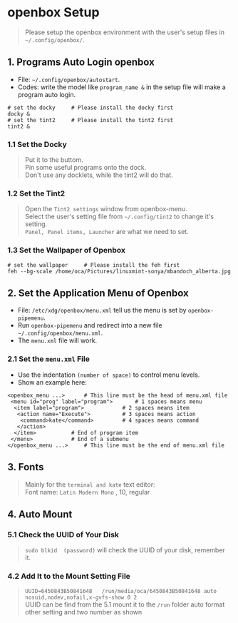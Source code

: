 # openbox Setup
> Please setup the openbox environment with the user's setup files in `~/.config/openbox/`.  

## 1. Programs Auto Login openbox
- File: `~/.config/openbox/autostart`.
- Codes: write the model like `program_name &` in the setup file will make a program auto login.

```openbox
# set the docky		# Please install the docky first
docky &
# set the tint2		# Please install the tint2 first
tint2 &
```

### 1.1 Set the Docky
> Put it to the buttom.  
> Pin some useful programs onto the dock.  
> Don't use any docklets, while the tint2 will do that.  

### 1.2 Set the Tint2
> Open the `Tint2 settings` window from openbox-menu.  
> Select the user's setting file from `~/.config/tint2` to change it's setting.  
> `Panel, Panel items, Launcher` are what we need to set.  

### 1.3 Set the Wallpaper of Openbox
```openbox
# set the wallpaper		# Please install the feh first
feh --bg-scale /home/oca/Pictures/linuxmint-sonya/mbandoch_alberta.jpg
```

## 2. Set the Application Menu of Openbox
- File: `/etc/xdg/openbox/menu.xml` tell us the menu is set by `openbox-pipemenu`.
- Run `openbox-pipemenu` and redirect into a new file `~/.config/openbox/menu.xml`.
- The `menu.xml` file will work.

### 2.1 Set the `menu.xml` File
- Use the indentation `(number of space)` to control menu levels.
- Show an example here:   

```
<openbox_menu ...>		# This line must be the head of menu.xml file
 <menu id="prog" label="program">		# 1 spaces means menu
  <item label="program">			# 2 spaces means item
   <action name="Execute">			# 3 spaces means action
    <command>kate</command>			# 4 spaces means command
   </action>
  </item>			# End of program item
 </menu>			# End of a submenu
</openbox_menu ...>		# This line must be the end of menu.xml file
```

## 3. Fonts
> Mainly for the `terminal and kate` text editor:  
> Font name: `Latin Modern Mono` , 10, regular  

## 4. Auto Mount
### 5.1 Check the UUID of Your Disk
> `sudo blkid  (password)` will check the UUID of your disk, remember it.  

### 4.2 Add It to the Mount Setting File
> `UUID=6450843B50841648   /run/media/oca/6450843B50841648 auto    nosuid,nodev,nofail,x-gvfs-show 0 2`  
> UUID can be find from the 5.1	mount it to the `/run` folder	auto format	other setting and two number as shown  
